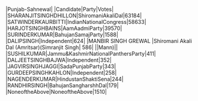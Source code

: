  
|Punjab-Sahnewal|
|Candidate|Party|Votes|
|SHARANJITSINGHDHILLON|ShiromaniAkaliDal|63184|
|SATWINDERKAURBITTI|IndianNationalCongress|58633|
|HARJOTSINGHBAINS|AamAadmiParty|39570|
|SURINDERKUMAR|BahujanSamajParty|1588|
|DALIPSINGH|Independent|624|
|MANBIR SINGH GREWAL    |Shiromani Akali Dal (Amritsar)(Simranjit Singh|  586|
||Mann)||
|SUSHILKUMAR|Jammu&KashmirNationalPanthersParty|411|
|DALJEETSINGHBAJWA|Independent|352|
|JAGVIRSINGHJAGGI|SadaPunjabParty|343|
|GURDEEPSINGHKAHLON|Independent|258|
|NAGENDERKUMAR|HindustanShaktiSena|244|
|RANDHIRSINGH|BahujanSangharshhDal|179|
|NoneoftheAbove|NoneoftheAbove|1510|
